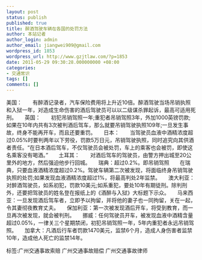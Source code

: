 ```yaml
---
layout: post
status: publish
published: true
title: 醉酒驾驶车辆在各国的处罚方法
author: 本站记者
author_login: admin
author_email: jiangwei909@gmail.com
wordpress_id: 1853
wordpress_url: http://www.gzjtlaw.com/?p=1853
date: 2011-05-29 09:30:28.000000000 +08:00
categories:
- 交通常识
tags: []
comments: []
---
```

美国：　　有醉酒记录者，汽车保险费用将上升近10倍。醉酒驾驶当场吊销执照和入狱一年，对造成生命伤害的酒后驾驶员可以以二级谋杀罪起诉，最高可适用死刑。　　英国：　　初犯吊销驾照一年;重犯者吊销驾照3年，外加1000英镑罚款;如果在10年内共有3次被判酒后驾车，那么就要吊销驾驶执照109年;一旦发生事故，终身不能再开车，而且还要重罚。　　日本：　　当驾驶员血液中酒精浓度超过0.05%时要判两年以下劳役，罚款5万日元，吊销驾驶执照，同时追究向其供酒者责任。&ldquo;在日本酒后驾车，不仅驾驶员会被处罚，车上的乘客也会被罚，即使这名乘客没有喝酒。&rdquo;　　土耳其：　　对酒后驾车的驾驶员，由警方押出城至20公里外的地方，然后强迫他步行回城。　　瑞典：超过0.2%。即吊销驾照　　在瑞典，只要血液酒精浓度超过0.2%。驾驶车辆第二次被发现，将面临终身吊销驾驶执照的处罚;如果发现血液酒精浓度超过1%，将最高判处2年监禁。　　澳大利亚：对醉酒驾驶员，如系初犯，罚款10美元;如系重犯，要处10年有期徒刑。除判刑外，还要把驾驶员的姓名登在报纸上的《酒醉与入狱》大标题下示众。　　马来西亚：一旦发现酒后驾车者，立即予以拘留，并将他的妻子也一同拘留，关在一起，令其妻彻夜教育丈夫。　　保加利亚：第一次被发现酒后开车，将受到教育，而一旦再次被发现，就会被判刑。　　挪威：任何驾驶员开车，被发现血液中酒精含量超过0.05%，一律关三个星期禁闭，初犯吊销驾照一年，5年内重犯者永远吊销驾照。　　加拿大：凡酒后行车者罚款1470美元，监禁6个月，造成人身伤害者监禁10年，造成他人死亡的监禁14年。标签:广州交通事故索赔 广州交通事故赔偿 广州交通事故律师
